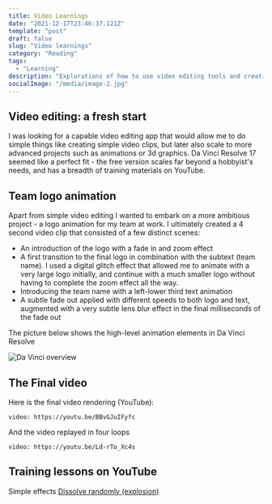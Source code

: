 ```yaml
---
title: Video Learnings
date: "2021-12-17T23:46:37.121Z"
template: "post"
draft: false
slug: "Video learnings"
category: "Reading"
tags:
  - "Learning"
description: "Explorations of how to use video editing tools and creating compelling story lines"
socialImage: "/media/image-2.jpg"
---
```



## Video editing: a fresh start
I was looking for a capable video editing app that would allow me to do simple things like creating simple video clips, but later also scale to more advanced projects such as animations or 3d graphics. Da Vinci Resolve 17 seemed like a perfect fit - the free version scales far beyond a hobbyist's needs, and has a breadth of training materials on YouTube. 

## Team logo animation

Apart from simple video editing I wanted to embark on a more ambitious project - a logo animation for my team at work. I ultimately created a 4 second video clip that consisted of a few distinct scenes:
- An introduction of the logo with a fade in and zoom effect
- A first transition to the final logo in combination with the subtext (team name). I used a digital glitch effect that allowed me to animate with a very large logo initially, and continue with a much smaller logo without having to complete the zoom effect all the way.
- Introducing the team name with a left-lower third text animation
 - A subtle fade out applied with different speeds to both logo and text, augmented with a very subtle lens blur effect in the final milliseconds of the fade out 

The picture below shows the high-level animation elements in Da Vinci Resolve

![Da Vinci overview](/media/davinci.jpg)

## The Final video 

Here is the final video rendering (YouTube):

`video: https://youtu.be/BBvGJuIFyfc`

And the video replayed in four loops


`video: https://youtu.be/Ld-rTo_Xc4s`



## Training lessons on YouTube
Simple effects
[Dissolve randomly (explosion)](https://www.youtube.com/watch?v=85cUSrjVukY&t=370s)
